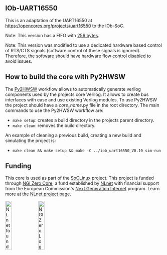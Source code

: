 <!--
SPDX-FileCopyrightText: 2025 IObundle

SPDX-License-Identifier: MIT
-->

## IOb-UART16550 ##

This is an adaptation of the UART16550 at https://opencores.org/projects/uart16550 to the IOb-SoC.

Note: This version has a FIFO with [256 bytes](https://github.com/IObundle/iob-uart16550/blob/master/hardware/src/uart_defines.vh#L231).

Note: This version was modified to use a dedicated hardware based control of RTS/CTS signals (software control of these signals is ignored). Therefore, the software should have hardware flow control disabled to avoid issues.

## How to build the core with Py2HWSW ##
The [Py2HWSW](https://nlnet.nl/project/Py2HWSW/) workflow allows to automatically generate verilog components used by the projects core Verilog. It allows to create bus interfaces with ease and use existing Verilog modules.
To use Py2HWSW the project should have a *core_name*.py file in the root directory.
The main commands to use the Py2HWSW workflow are:
- `make setup`: creates a build directory in the projects parent directory.
- `make clean`: removes the build directory.

An example of cleaning a previous build, creating a new build and simulating the project is:
- `make clean && make setup && make -C ../iob_uart16550_V0.10 sim-run`

## Funding

This core is used as part of the [SoCLinux](https://nlnet.nl/project/SoCLinux) project. This project is funded through [NGI Zero Core](https://nlnet.nl/core), a fund established by [NLnet](https://nlnet.nl) with financial support from the European Commission's [Next Generation Internet](https://ngi.eu) program. Learn more at the [NLnet project page](https://nlnet.nl/project/SoCLinux).

[<img src="https://nlnet.nl/logo/banner.png" alt="NLnet foundation logo" width="20%" />](https://nlnet.nl)
[<img src="https://nlnet.nl/image/logos/NGI0_tag.svg" alt="NGI Zero Logo" width="20%" />](https://nlnet.nl/core)

